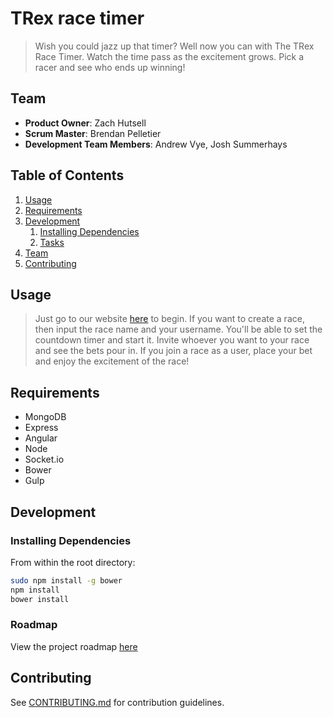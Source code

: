 # TRex race timer

> Wish you could jazz up that timer? Well now you can with The TRex Race Timer. Watch the time pass as the excitement grows. Pick a racer and see who ends up winning!

## Team

  - __Product Owner__: Zach Hutsell
  - __Scrum Master__: Brendan Pelletier
  - __Development Team Members__: Andrew Vye, Josh Summerhays

## Table of Contents

1. [Usage](#Usage)
1. [Requirements](#requirements)
1. [Development](#development)
    1. [Installing Dependencies](#installing-dependencies)
    1. [Tasks](#tasks)
1. [Team](#team)
1. [Contributing](#contributing)

## Usage

> Just go to our website [here](www.trex-timer.herokuapp.com) to begin. If you want to create a race, then input the race name and your username. You'll be able to set the countdown timer and start it. Invite whoever you want to your race and see the bets pour in. If you join a race as a user, place your bet and enjoy the excitement of the race!

## Requirements

- MongoDB
- Express
- Angular
- Node
- Socket.io
- Bower
- Gulp

## Development

### Installing Dependencies

From within the root directory:

```sh
sudo npm install -g bower
npm install
bower install
```

### Roadmap

View the project roadmap [here](https://github.com/HRR16-TRex/TRex/issues)


## Contributing

See [CONTRIBUTING.md](CONTRIBUTING.md) for contribution guidelines.
